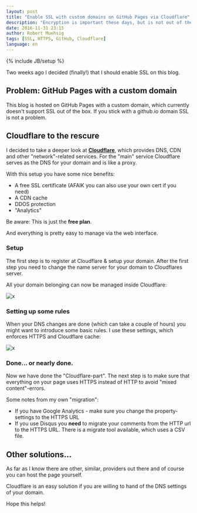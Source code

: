 ```yaml
---
layout: post
title: "Enable SSL with custom domains on GitHub Pages via Cloudflare"
description: "Encryption is important these days, but is not out of the box possible with a custom domain on GitHub Pages. I will show you how to enable SSL with Cloudflare - it is super easy and free."
date: 2016-11-31 23:15
author: Robert Muehsig
tags: [SSL, HTTPS, GitHub, Cloudflare]
language: en
---
```

{% include JB/setup %}

Two weeks ago I decided (finally!) that I should enable SSL on this blog. 

## Problem: GitHub Pages with a custom domain

This blog is hosted on GitHub Pages with a custom domain, which currently doesn't support SSL out of the box. If you stick with a github.io domain SSL is not a problem.

## Cloudflare to the rescure

I decided to take a deeper look at __[Cloudflare](https://www.cloudflare.com)__, which provides DNS, CDN and other "network"-related services. For the "main" service Cloudflare serves as the DNS for your domain and is like a proxy. 

With this setup you have some nice benefits: 

* A free SSL certificate (AFAIK you can also use your own cert if you need)
* A CDN cache
* DDOS protection
* "Analytics"

Be aware: This is just the __free plan__. 

And everything is pretty easy to manage via the web interface. 

### Setup

The first step is to register at Cloudflare & setup your domain. After the first step you need to change the name server for your domain to Cloudflares server.

All your domain belonging can now be managed inside Cloudflare:

![x]({{BASE_PATH}}/assets/md-images/2016-11-14/dns.png "DNS")

### Setting up some rules

When your DNS changes are done (which can take a couple of hours) you might want to introduce some basic rules. I use these settings, which enforces HTTPS and Cloudflare cache:

![x]({{BASE_PATH}}/assets/md-images/2016-11-14/rules.png "Rules")

### Done... or nearly done.

Now we have done the "Cloudflare-part". The next step is to make sure that everything on your page uses HTTPS instead of HTTP to avoid "mixed content"-errors.

Some notes from my own "migration":

* If you have Google Analytics - make sure you change the property-settings to the HTTPS URL
* If you use Disqus you __need__ to migrate your comments from the HTTP url to the HTTPS URL. There is a migrate tool available, which uses a CSV file. 

## Other solutions...

As far as I know there are other, similar, providers out there and of course you can host the page yourself.

Cloudflare is an easy solution if you are willing to hand of the DNS settings of your domain.

Hope this helps!